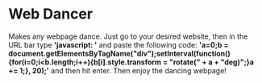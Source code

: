 # Web Dancer
Makes any webpage dance. Just go to your desired website, then in the URL bar type **'javascript: '** and paste the following code: **'a=0;b = document.getElementsByTagName("div");setInterval(function(){for(i=0;i<b.length;i++){b[i].style.transform = "rotate(" + a + "deg)";}a += 1;}, 20);'** and then hit enter. Then enjoy the dancing webpage!
